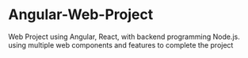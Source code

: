 # Angular-Web-Project
Web Project using Angular, React, with backend programming Node.js. using multiple web components and features to complete the project
